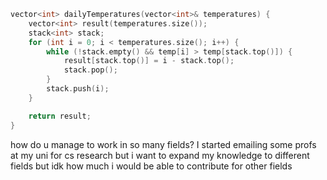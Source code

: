 ```cpp
vector<int> dailyTemperatures(vector<int>& temperatures) {
	vector<int> result(temperatures.size());
	stack<int> stack;
	for (int i = 0; i < temperatures.size(); i++) {
		while (!stack.empty() && temp[i] > temp[stack.top()]) {
			result[stack.top()] = i - stack.top();
			stack.pop();
		}
		stack.push(i);
	}

	return result;
}
```


how do u manage to work in so many fields?
I started emailing some profs at my uni for cs research but i want to expand my knowledge to different fields but idk how much i would be able to contribute for other fields
